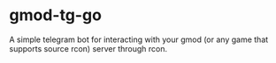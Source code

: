 # gmod-tg-go
A simple telegram bot for interacting with your gmod (or any game that supports source rcon) server through rcon.
